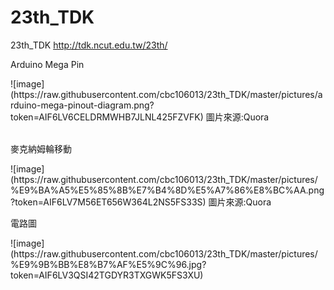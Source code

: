 # 23th_TDK
23th_TDK
http://tdk.ncut.edu.tw/23th/
<br>
<p>Arduino Mega Pin</p>
![image](https://raw.githubusercontent.com/cbc106013/23th_TDK/master/pictures/arduino-mega-pinout-diagram.png?token=AIF6LV6CELDRMWHB7JLNL425FZVFK)
圖片來源:Quora
<br>
<br>
<p>麥克納姆輪移動</p>
![image](https://raw.githubusercontent.com/cbc106013/23th_TDK/master/pictures/%E9%BA%A5%E5%85%8B%E7%B4%8D%E5%A7%86%E8%BC%AA.png?token=AIF6LV7M56ET656W364L2NS5FS33S)
圖片來源:Quora
<br>

<p>電路圖</p>
![image](https://raw.githubusercontent.com/cbc106013/23th_TDK/master/pictures/%E9%9B%BB%E8%B7%AF%E5%9C%96.jpg?token=AIF6LV3QSI42TGDYR3TXGWK5FS3XU)
